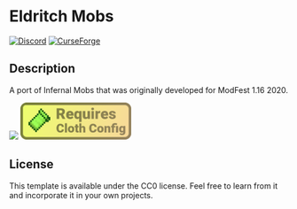 # Eldritch Mobs

[![Discord](https://img.shields.io/discord/1000201909669478481?color=blue&logo=Discord)](https://discord.gg/QNbcbB8r)
[![CurseForge](https://cf.way2muchnoise.eu/392015.svg)](https://www.curseforge.com/minecraft/mc-mods/eldritch-mobs)

## Description

A port of Infernal Mobs that was originally developed for ModFest 1.16 2020.

<img src="https://i.imgur.com/Ol1Tcf8.png" width="200">  
<img src="https://raw.githubusercontent.com/Jab125/Jab125/main/imgs/requiredClothConfig.png" width="200">

## License

This template is available under the CC0 license. Feel free to learn from it and incorporate it in your own projects.


